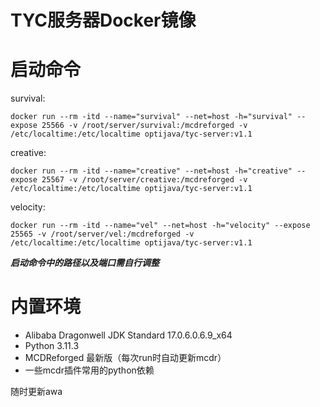 # TYC服务器Docker镜像

# 启动命令

survival:

`docker run --rm -itd --name="survival" --net=host -h="survival" --expose 25566 -v /root/server/survival:/mcdreforged -v /etc/localtime:/etc/localtime optijava/tyc-server:v1.1`

creative:

`docker run --rm -itd --name="creative" --net=host -h="creative" --expose 25567 -v /root/server/creative:/mcdreforged -v /etc/localtime:/etc/localtime optijava/tyc-server:v1.1`

velocity:

`docker run --rm -itd --name="vel" --net=host -h="velocity" --expose 25565 -v /root/server/vel:/mcdreforged -v /etc/localtime:/etc/localtime optijava/tyc-server:v1.1`

**_启动命令中的路径以及端口需自行调整_**

# 内置环境

- Alibaba Dragonwell JDK Standard 17.0.6.0.6.9_x64
- Python 3.11.3
- MCDReforged 最新版（每次run时自动更新mcdr）
- 一些mcdr插件常用的python依赖

随时更新awa


